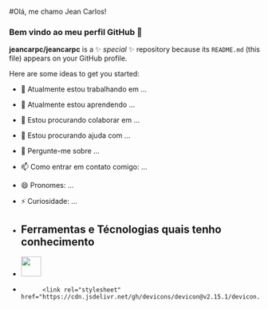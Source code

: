 #Olá, me chamo Jean Carlos!
### Bem vindo ao meu perfil GitHub 👋

**jeancarpc/jeancarpc** is a ✨ _special_ ✨ repository because its `README.md` (this file) appears on your GitHub profile.

Here are some ideas to get you started:

- 🔭 Atualmente estou trabalhando em ...
- 🌱 Atualmente estou aprendendo ...
- 👯 Estou procurando colaborar em ...
- 🤔 Estou procurando ajuda com ...
- 💬 Pergunte-me sobre ...
- 📫 Como entrar em contato comigo: ...
- 😄 Pronomes: ...
- ⚡ Curiosidade: ...

- ## Ferramentas e Técnologias quais tenho conhecimento
- <img src="https://cdn.jsdelivr.net/gh/devicons/devicon/icons/adonisjs/adonisjs-original.svg" width="40" height="40"/>
- 
            <link rel="stylesheet" href="https://cdn.jsdelivr.net/gh/devicons/devicon@v2.15.1/devicon.min.css">
          
  
          
          
          
          


